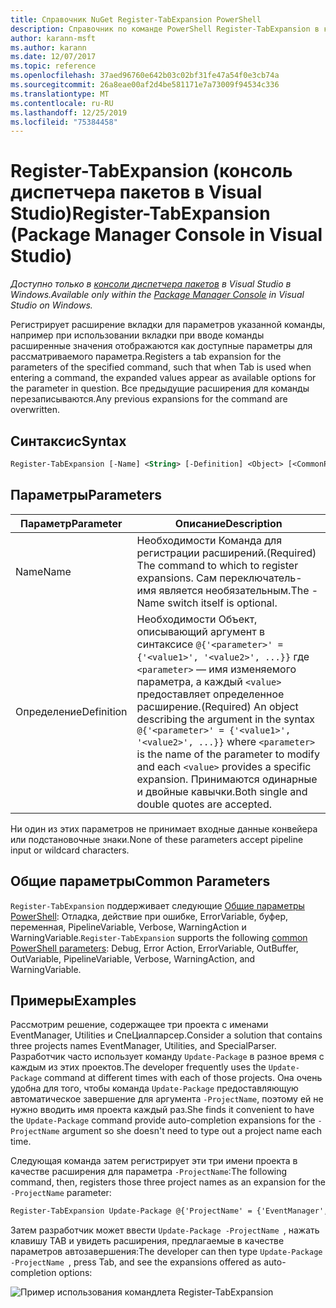 ```yaml
---
title: Справочник NuGet Register-TabExpansion PowerShell
description: Справочник по команде PowerShell Register-TabExpansion в консоли диспетчера пакетов NuGet в Visual Studio.
author: karann-msft
ms.author: karann
ms.date: 12/07/2017
ms.topic: reference
ms.openlocfilehash: 37aed96760e642b03c02bf31fe47a54f0e3cb74a
ms.sourcegitcommit: 26a8eae00af2d4be581171e7a73009f94534c336
ms.translationtype: MT
ms.contentlocale: ru-RU
ms.lasthandoff: 12/25/2019
ms.locfileid: "75384458"
---
```

# <a name="register-tabexpansion-package-manager-console-in-visual-studio"></a><span data-ttu-id="cdca4-103">Register-TabExpansion (консоль диспетчера пакетов в Visual Studio)</span><span class="sxs-lookup"><span data-stu-id="cdca4-103">Register-TabExpansion (Package Manager Console in Visual Studio)</span></span>

<span data-ttu-id="cdca4-104">*Доступно только в [консоли диспетчера пакетов](../../consume-packages/install-use-packages-powershell.md) в Visual Studio в Windows.*</span><span class="sxs-lookup"><span data-stu-id="cdca4-104">*Available only within the [Package Manager Console](../../consume-packages/install-use-packages-powershell.md) in Visual Studio on Windows.*</span></span>

<span data-ttu-id="cdca4-105">Регистрирует расширение вкладки для параметров указанной команды, например при использовании вкладки при вводе команды расширенные значения отображаются как доступные параметры для рассматриваемого параметра.</span><span class="sxs-lookup"><span data-stu-id="cdca4-105">Registers a tab expansion for the parameters of the specified command, such that when Tab is used when entering a command, the expanded values appear as available options for the parameter in question.</span></span> <span data-ttu-id="cdca4-106">Все предыдущие расширения для команды перезаписываются.</span><span class="sxs-lookup"><span data-stu-id="cdca4-106">Any previous expansions for the command are overwritten.</span></span>

## <a name="syntax"></a><span data-ttu-id="cdca4-107">Синтаксис</span><span class="sxs-lookup"><span data-stu-id="cdca4-107">Syntax</span></span>

```ps
Register-TabExpansion [-Name] <String> [-Definition] <Object> [<CommonParameters>]
```

## <a name="parameters"></a><span data-ttu-id="cdca4-108">Параметры</span><span class="sxs-lookup"><span data-stu-id="cdca4-108">Parameters</span></span>

| <span data-ttu-id="cdca4-109">Параметр</span><span class="sxs-lookup"><span data-stu-id="cdca4-109">Parameter</span></span> | <span data-ttu-id="cdca4-110">Описание</span><span class="sxs-lookup"><span data-stu-id="cdca4-110">Description</span></span> |
| --- | --- |
| <span data-ttu-id="cdca4-111">Name</span><span class="sxs-lookup"><span data-stu-id="cdca4-111">Name</span></span> | <span data-ttu-id="cdca4-112">Необходимости Команда для регистрации расширений.</span><span class="sxs-lookup"><span data-stu-id="cdca4-112">(Required) The command to which to register expansions.</span></span> <span data-ttu-id="cdca4-113">Сам переключатель-имя является необязательным.</span><span class="sxs-lookup"><span data-stu-id="cdca4-113">The -Name switch itself is optional.</span></span> |
| <span data-ttu-id="cdca4-114">Определение</span><span class="sxs-lookup"><span data-stu-id="cdca4-114">Definition</span></span> | <span data-ttu-id="cdca4-115">Необходимости Объект, описывающий аргумент в синтаксисе `@{'<parameter>' = {'<value1>', '<value2>', ...}}` где `<parameter>` — имя изменяемого параметра, а каждый `<value>` предоставляет определенное расширение.</span><span class="sxs-lookup"><span data-stu-id="cdca4-115">(Required) An object describing the argument in the syntax `@{'<parameter>' = {'<value1>', '<value2>', ...}}` where `<parameter>` is the name of the parameter to modify and each `<value>` provides a specific expansion.</span></span> <span data-ttu-id="cdca4-116">Принимаются одинарные и двойные кавычки.</span><span class="sxs-lookup"><span data-stu-id="cdca4-116">Both single and double quotes are accepted.</span></span> |

<span data-ttu-id="cdca4-117">Ни один из этих параметров не принимает входные данные конвейера или подстановочные знаки.</span><span class="sxs-lookup"><span data-stu-id="cdca4-117">None of these parameters accept pipeline input or wildcard characters.</span></span>

## <a name="common-parameters"></a><span data-ttu-id="cdca4-118">Общие параметры</span><span class="sxs-lookup"><span data-stu-id="cdca4-118">Common Parameters</span></span>

<span data-ttu-id="cdca4-119">`Register-TabExpansion` поддерживает следующие [Общие параметры PowerShell](https://go.microsoft.com/fwlink/?LinkID=113216): Отладка, действие при ошибке, ErrorVariable, буфер, переменная, PipelineVariable, Verbose, WarningAction и WarningVariable.</span><span class="sxs-lookup"><span data-stu-id="cdca4-119">`Register-TabExpansion` supports the following [common PowerShell parameters](https://go.microsoft.com/fwlink/?LinkID=113216): Debug, Error Action, ErrorVariable, OutBuffer, OutVariable, PipelineVariable, Verbose, WarningAction, and WarningVariable.</span></span>

## <a name="examples"></a><span data-ttu-id="cdca4-120">Примеры</span><span class="sxs-lookup"><span data-stu-id="cdca4-120">Examples</span></span>

<span data-ttu-id="cdca4-121">Рассмотрим решение, содержащее три проекта с именами EventManager, Utilities и СпеЦиалпарсер.</span><span class="sxs-lookup"><span data-stu-id="cdca4-121">Consider a solution that contains three projects names EventManager, Utilities, and SpecialParser.</span></span> <span data-ttu-id="cdca4-122">Разработчик часто использует команду `Update-Package` в разное время с каждым из этих проектов.</span><span class="sxs-lookup"><span data-stu-id="cdca4-122">The developer frequently uses the `Update-Package` command at different times with each of those projects.</span></span> <span data-ttu-id="cdca4-123">Она очень удобна для того, чтобы команда `Update-Package` предоставляющую автоматическое завершение для аргумента `-ProjectName`, поэтому ей не нужно вводить имя проекта каждый раз.</span><span class="sxs-lookup"><span data-stu-id="cdca4-123">She finds it convenient to have the `Update-Package` command provide auto-completion expansions for the `-ProjectName` argument so she doesn't need to type out a project name each time.</span></span> 

<span data-ttu-id="cdca4-124">Следующая команда затем регистрирует эти три имени проекта в качестве расширения для параметра `-ProjectName`:</span><span class="sxs-lookup"><span data-stu-id="cdca4-124">The following command, then, registers those three project names as an expansion for the `-ProjectName` parameter:</span></span>

```ps
Register-TabExpansion Update-Package @{'ProjectName' = {'EventManager', 'Utilities', 'SpecialParser'}}    
```

<span data-ttu-id="cdca4-125">Затем разработчик может ввести `Update-Package -ProjectName `, нажать клавишу TAB и увидеть расширения, предлагаемые в качестве параметров автозавершения:</span><span class="sxs-lookup"><span data-stu-id="cdca4-125">The developer can then type `Update-Package -ProjectName `, press Tab, and see the expansions offered as auto-completion options:</span></span>

![Пример использования командлета Register-TabExpansion](media/Register-TabExpansion-Example.png)
